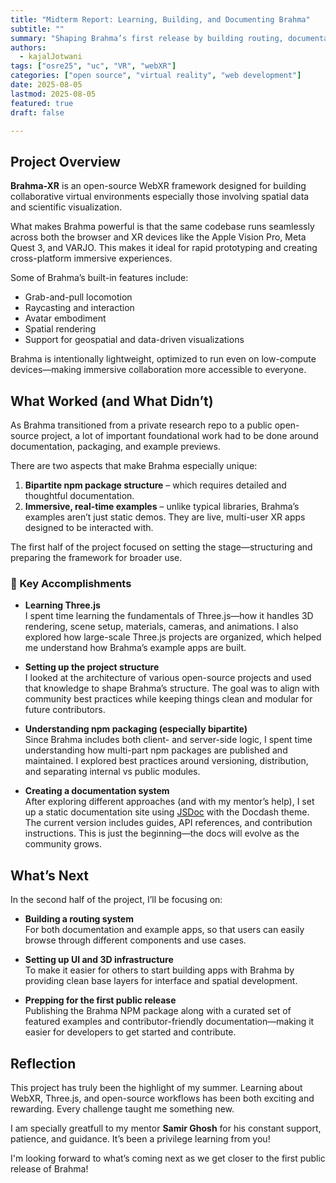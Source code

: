```yaml
---
title: "Midterm Report: Learning, Building, and Documenting Brahma"
subtitle: ""
summary: "Shaping Brahma’s first release by building routing, documentation, and immersive WebXR example systems."
authors: 
  - kajalJotwani
tags: ["osre25", "uc", "VR", "webXR"]
categories: ["open source", "virtual reality", "web development"]
date: 2025-08-05
lastmod: 2025-08-05
featured: true
draft: false

---
```


## Project Overview

**Brahma-XR** is an open-source WebXR framework designed for building collaborative virtual environments especially those involving spatial data and scientific visualization.

What makes Brahma powerful is that the same codebase runs seamlessly across both the browser and XR devices like the Apple Vision Pro, Meta Quest 3, and VARJO. This makes it ideal for rapid prototyping and creating cross-platform immersive experiences.

Some of Brahma’s built-in features include:
- Grab-and-pull locomotion  
- Raycasting and interaction  
- Avatar embodiment  
- Spatial rendering  
- Support for geospatial and data-driven visualizations  

Brahma is intentionally lightweight, optimized to run even on low-compute devices—making immersive collaboration more accessible to everyone.



## What Worked (and What Didn’t)

As Brahma transitioned from a private research repo to a public open-source project, a lot of important foundational work had to be done around documentation, packaging, and example previews.

There are two aspects that make Brahma especially unique:
1. **Bipartite npm package structure** – which requires detailed and thoughtful documentation.
2. **Immersive, real-time examples** – unlike typical libraries, Brahma’s examples aren’t just static demos. They are live, multi-user XR apps designed to be interacted with.

The first half of the project focused on setting the stage—structuring and preparing the framework for broader use.

### 🔧 Key Accomplishments

- **Learning Three.js**  
  I spent time learning the fundamentals of Three.js—how it handles 3D rendering, scene setup, materials, cameras, and animations. I also explored how large-scale Three.js projects are organized, which helped me understand how Brahma’s example apps are built.

- **Setting up the project structure**  
  I looked at the architecture of various open-source projects and used that knowledge to shape Brahma’s structure. The goal was to align with community best practices while keeping things clean and modular for future contributors.

- **Understanding npm packaging (especially bipartite)**  
  Since Brahma includes both client- and server-side logic, I spent time understanding how multi-part npm packages are published and maintained. I explored best practices around versioning, distribution, and separating internal vs public modules.

- **Creating a documentation system**  
  After exploring different approaches (and with my mentor’s help), I set up a static documentation site using [JSDoc](https://jsdoc.app/) with the Docdash theme. The current version includes guides, API references, and contribution instructions. This is just the beginning—the docs will evolve as the community grows.

## What’s Next

In the second half of the project, I’ll be focusing on:

- **Building a routing system**  
  For both documentation and example apps, so that users can easily browse through different components and use cases.

- **Setting up UI and 3D infrastructure**  
  To make it easier for others to start building apps with Brahma by providing clean base layers for interface and spatial development.

- **Prepping for the first public release**  
    Publishing the Brahma NPM package along with a curated set of featured examples and contributor-friendly documentation—making it easier for developers to get started and contribute.

## Reflection

This project has truly been the highlight of my summer. Learning about WebXR, Three.js, and open-source workflows has been both exciting and rewarding. Every challenge taught me something new.

I am specially greatfull to my mentor **Samir Ghosh** for his constant support, patience, and guidance. It’s been a privilege learning from you!

I'm looking forward to what’s coming next as we get closer to the first public release of Brahma!
